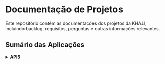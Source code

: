 # Documentação de Projetos

Este repositório contém as documentações dos projetos da KHALI, incluindo backlog, requisitos, perguntas e outras informações relevantes.

## Sumário das Aplicações

<details>
  <summary><strong>API5</strong></summary>

  - [Backlog do produto](./api5/product-backlog.md)
  - [Requisitos do projeto](./api5/project-requirements.md)
  - [Perguntas ao cliente](./api5/customer-questionnaire.md)
  - [Documentação do banco de dados](./api5/bd_documentation.pdf)

</details>

